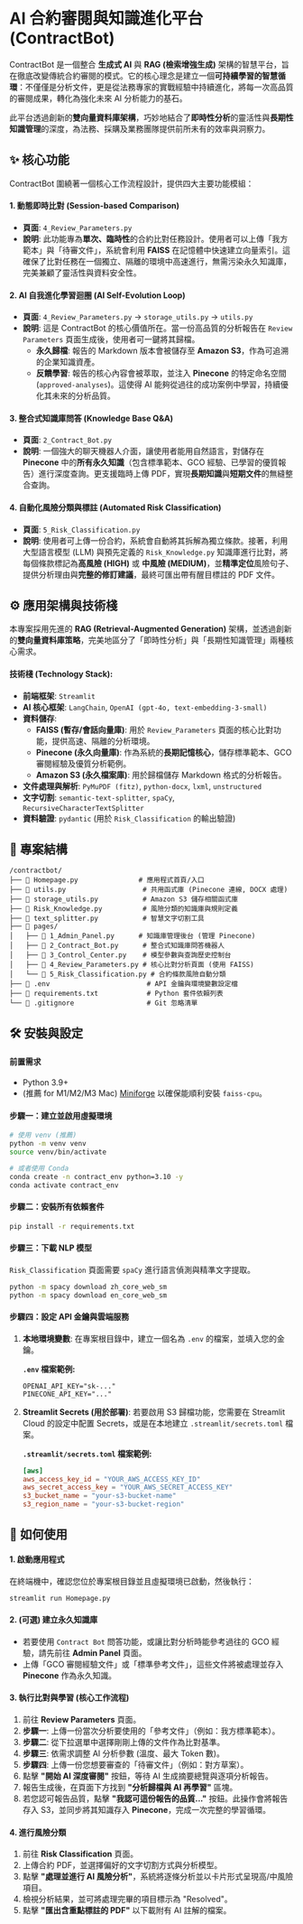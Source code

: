 # AI 合約審閱與知識進化平台 (ContractBot)

ContractBot 是一個整合 **生成式 AI** 與 **RAG (檢索增強生成)** 架構的智慧平台，旨在徹底改變傳統合約審閱的模式。它的核心理念是建立一個**可持續學習的智慧循環**：不僅僅是分析文件，更是從法務專家的實戰經驗中持續進化，將每一次高品質的審閱成果，轉化為強化未來 AI 分析能力的基石。

此平台透過創新的**雙向量資料庫架構**，巧妙地結合了**即時性分析**的靈活性與**長期性知識管理**的深度，為法務、採購及業務團隊提供前所未有的效率與洞察力。

## ✨ 核心功能

ContractBot 圍繞著一個核心工作流程設計，提供四大主要功能模組：

#### 1. 動態即時比對 (Session-based Comparison)
* **頁面**: `4_Review_Parameters.py`
* **說明**: 此功能專為**單次、臨時性**的合約比對任務設計。使用者可以上傳「我方範本」與「待審文件」，系統會利用 **FAISS** 在記憶體中快速建立向量索引。這確保了比對任務在一個獨立、隔離的環境中高速進行，無需污染永久知識庫，完美兼顧了靈活性與資料安全性。

#### 2. AI 自我進化學習迴圈 (AI Self-Evolution Loop)
* **頁面**: `4_Review_Parameters.py` -> `storage_utils.py` -> `utils.py`
* **說明**: 這是 ContractBot 的核心價值所在。當一份高品質的分析報告在 `Review Parameters` 頁面生成後，使用者可一鍵將其歸檔。
    * **永久歸檔**: 報告的 Markdown 版本會被儲存至 **Amazon S3**，作為可追溯的企業知識資產。
    * **反饋學習**: 報告的核心內容會被萃取，並注入 **Pinecone** 的特定命名空間 (`approved-analyses`)。這使得 AI 能夠從過往的成功案例中學習，持續優化其未來的分析品質。

#### 3. 整合式知識庫問答 (Knowledge Base Q&A)
* **頁面**: `2_Contract_Bot.py`
* **說明**: 一個強大的聊天機器人介面，讓使用者能用自然語言，對儲存在 **Pinecone** 中的**所有永久知識**（包含標準範本、GCO 經驗、已學習的優質報告）進行深度查詢。更支援臨時上傳 PDF，實現**長期知識**與**短期文件**的無縫整合查詢。

#### 4. 自動化風險分類與標註 (Automated Risk Classification)
* **頁面**: `5_Risk_Classification.py`
* **說明**: 使用者可上傳一份合約，系統會自動將其拆解為獨立條款。接著，利用大型語言模型 (LLM) 與預先定義的 `Risk_Knowledge.py` 知識庫進行比對，將每個條款標記為**高風險 (HIGH)** 或 **中風險 (MEDIUM)**，並**精準定位**風險句子、提供分析理由與**完整的修訂建議**，最終可匯出帶有醒目標註的 PDF 文件。

## ⚙️ 應用架構與技術棧

本專案採用先進的 **RAG (Retrieval-Augmented Generation)** 架構，並透過創新的**雙向量資料庫策略**，完美地區分了「即時性分析」與「長期性知識管理」兩種核心需求。



#### 技術棧 (Technology Stack):

* **前端框架**: `Streamlit`
* **AI 核心框架**: `LangChain`, `OpenAI (gpt-4o, text-embedding-3-small)`
* **資料儲存**:
    * **FAISS (暫存/會話向量庫)**: 用於 `Review_Parameters` 頁面的核心比對功能，提供高速、隔離的分析環境。
    * **Pinecone (永久向量庫)**: 作為系統的**長期記憶核心**，儲存標準範本、GCO 審閱經驗及優質分析範例。
    * **Amazon S3 (永久檔案庫)**: 用於歸檔儲存 Markdown 格式的分析報告。
* **文件處理與解析**: `PyMuPDF (fitz)`, `python-docx`, `lxml`, `unstructured`
* **文字切割**: `semantic-text-splitter`, `spaCy`, `RecursiveCharacterTextSplitter`
* **資料驗證**: `pydantic` (用於 `Risk_Classification` 的輸出驗證)

## 📁 專案結構

```
/contractbot/
├── 📄 Homepage.py               # 應用程式首頁/入口
├── 📄 utils.py                   # 共用函式庫 (Pinecone 連線, DOCX 處理)
├── 📄 storage_utils.py           # Amazon S3 儲存相關函式庫
├── 📄 Risk_Knowledge.py          # 風險分類的知識庫與規則定義
├── 📄 text_splitter.py           # 智慧文字切割工具
├── 📁 pages/
│   ├── 📄 1_Admin_Panel.py      # 知識庫管理後台 (管理 Pinecone)
│   ├── 📄 2_Contract_Bot.py      # 整合式知識庫問答機器人
│   ├── 📄 3_Control_Center.py    # 模型參數與查詢歷史控制台
│   ├── 📄 4_Review_Parameters.py # 核心比對分析頁面 (使用 FAISS)
│   └── 📄 5_Risk_Classification.py # 合約條款風險自動分類
├── 📄 .env                        # API 金鑰與環境變數設定檔
├── 📄 requirements.txt            # Python 套件依賴列表
└── 📄 .gitignore                  # Git 忽略清單
```

## 🛠️ 安裝與設定

#### 前置需求

* Python 3.9+
* (推薦 for M1/M2/M3 Mac) [Miniforge](https://github.com/conda-forge/miniforge/releases/latest) 以確保能順利安裝 `faiss-cpu`。

#### 步驟一：建立並啟用虛擬環境

```bash
# 使用 venv (推薦)
python -m venv venv
source venv/bin/activate

# 或者使用 Conda
conda create -n contract_env python=3.10 -y
conda activate contract_env
```

#### 步驟二：安裝所有依賴套件

```bash
pip install -r requirements.txt
```

#### 步驟三：下載 NLP 模型

`Risk_Classification` 頁面需要 `spaCy` 進行語言偵測與精準文字提取。

```bash
python -m spacy download zh_core_web_sm
python -m spacy download en_core_web_sm
```

#### 步驟四：設定 API 金鑰與雲端服務

1.  **本地環境變數**: 在專案根目錄中，建立一個名為 `.env` 的檔案，並填入您的金鑰。

    **`.env` 檔案範例:**
    ```
    OPENAI_API_KEY="sk-..."
    PINECONE_API_KEY="..."
    ```

2.  **Streamlit Secrets (用於部署)**: 若要啟用 S3 歸檔功能，您需要在 Streamlit Cloud 的設定中配置 Secrets，或是在本地建立 `.streamlit/secrets.toml` 檔案。

    **`.streamlit/secrets.toml` 檔案範例:**
    ```toml
    [aws]
    aws_access_key_id = "YOUR_AWS_ACCESS_KEY_ID"
    aws_secret_access_key = "YOUR_AWS_SECRET_ACCESS_KEY"
    s3_bucket_name = "your-s3-bucket-name"
    s3_region_name = "your-s3-bucket-region"
    ```

## 🚀 如何使用

#### 1. 啟動應用程式

在終端機中，確認您位於專案根目錄並且虛擬環境已啟動，然後執行：

```bash
streamlit run Homepage.py
```

#### 2. (可選) 建立永久知識庫

* 若要使用 `Contract Bot` 問答功能，或讓比對分析時能參考過往的 GCO 經驗，請先前往 **Admin Panel** 頁面。
* 上傳「GCO 審閱經驗文件」或「標準參考文件」，這些文件將被處理並存入 **Pinecone** 作為永久知識。

#### 3. 執行比對與學習 (核心工作流程)

1.  前往 **Review Parameters** 頁面。
2.  **步驟一**: 上傳一份當次分析要使用的「參考文件」（例如：我方標準範本）。
3.  **步驟二**: 從下拉選單中選擇剛剛上傳的文件作為比對基準。
4.  **步驟三**: 依需求調整 AI 分析參數 (溫度、最大 Token 數)。
5.  **步驟四**: 上傳一份您想要審查的「待審文件」（例如：對方草案）。
6.  點擊 **"開始 AI 深度審閱"** 按鈕，等待 AI 生成摘要總覽與逐項分析報告。
7.  報告生成後，在頁面下方找到 **"分析歸檔與 AI 再學習"** 區塊。
8.  若您認可報告品質，點擊 **"我認可這份報告的品質..."** 按鈕。此操作會將報告存入 S3，並同步將其知識存入 **Pinecone**，完成一次完整的學習循環。

#### 4. 進行風險分類

1.  前往 **Risk Classification** 頁面。
2.  上傳合約 PDF，並選擇偏好的文字切割方式與分析模型。
3.  點擊 **"處理並進行 AI 風險分析"**，系統將逐條分析並以卡片形式呈現高/中風險項目。
4.  檢視分析結果，並可將處理完畢的項目標示為 "Resolved"。
5.  點擊 **"匯出含重點標註的 PDF"** 以下載附有 AI 註解的檔案。
